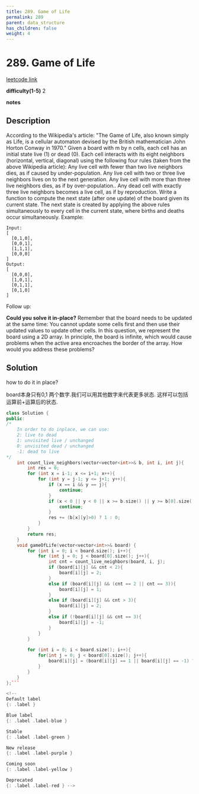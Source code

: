 ```yaml
---
title: 289. Game of Life
permalink: 289
parent: data_structure
has_children: false
weight: 4
---
```

# 289. Game of Life
[leetcode link](https://leetcode.com/problems/game-of-life/)

**difficulty(1-5)** 
2

**notes**   


## Description
According to the Wikipedia's article: "The Game of Life, also known simply as Life, is a cellular automaton devised by the British mathematician John Horton Conway in 1970."
Given a board with m by n cells, each cell has an initial state live (1) or dead (0). Each cell interacts with its eight neighbors (horizontal, vertical, diagonal) using the following four rules (taken from the above Wikipedia article):
Any live cell with fewer than two live neighbors dies, as if caused by under-population.
Any live cell with two or three live neighbors lives on to the next generation.
Any live cell with more than three live neighbors dies, as if by over-population..
Any dead cell with exactly three live neighbors becomes a live cell, as if by reproduction.
Write a function to compute the next state (after one update) of the board given its current state. The next state is created by applying the above rules simultaneously to every cell in the current state, where births and deaths occur simultaneously.
Example:
```
Input: 
[
  [0,1,0],
  [0,0,1],
  [1,1,1],
  [0,0,0]
]
Output: 
[
  [0,0,0],
  [1,0,1],
  [0,1,1],
  [0,1,0]
]
```

Follow up:

**Could you solve it in-place?** Remember that the board needs to be updated at the same time: You cannot update some cells first and then use their updated values to update other cells.
In this question, we represent the board using a 2D array. In principle, the board is infinite, which would cause problems when the active area encroaches the border of the array. How would you address these problems?

## Solution
how to do it in place?

board本身只有0,1 两个数字.我们可以用其他数字来代表更多状态. 这样可以包括运算前+运算后的状态.

```c++
class Solution {
public:
/*
    In order to do inplace, we can use:
    2: live to dead
    1: unvisited live / unchanged
    0: unvisited dead / unchanged
    -1: dead to live
*/
    int count_live_neighbors(vector<vector<int>>& b, int i, int j){
        int res = 0;
        for (int x = i-1; x <= i+1; x++){
            for (int y = j-1; y <= j+1; y++){
                if (x == i && y == j){
                    continue;
                }
                if (x < 0 || y < 0 || x >= b.size() || y >= b[0].size()){
                    continue;
                }
                res += (b[x][y]>0) ? 1 : 0;
            }
        }
        return res;
    }
    void gameOfLife(vector<vector<int>>& board) {
        for (int i = 0; i < board.size(); i++){
            for (int j = 0; j < board[0].size(); j++){
                int cnt = count_live_neighbors(board, i, j);
                if (board[i][j] && cnt < 2){
                    board[i][j] = 2;
                }
                else if (board[i][j] && (cnt == 2 || cnt == 3)){
                    board[i][j] = 1;
                }
                else if (board[i][j] && cnt > 3){
                    board[i][j] = 2;
                }
                else if (!board[i][j] && cnt == 3){
                    board[i][j] = -1;
                }
            }
        }
        
        for (int i = 0; i < board.size(); i++){
            for(int j = 0; j < board[0].size(); j++){
                board[i][j] = (board[i][j] == 1 || board[i][j] == -1) ? 1 : 0;
            }
        }
    }
};```

<!-- 
Default label
{: .label }

Blue label
{: .label .label-blue }

Stable
{: .label .label-green }

New release
{: .label .label-purple }

Coming soon
{: .label .label-yellow }

Deprecated
{: .label .label-red } -->
